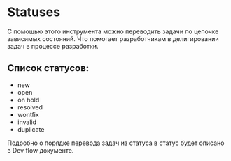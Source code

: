 # Statuses

С помощью этого инструмента можно переводить задачи по цепочке зависимых состояний.
Что помогает разработчикам в делигировании задач в процессе разработки.

## Список статусов:
* new
* open
* on hold
* resolved
* wontfix
* invalid
* duplicate

Подробно о порядке перевода задач из статуса в статус будет описано в Dev flow документе.